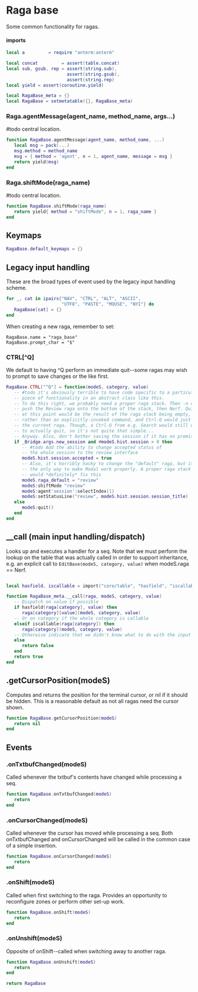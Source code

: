 # Raga base

Some common functionality for ragas\.


#### imports

```lua
local a         = require "anterm:anterm"

local concat         = assert(table.concat)
local sub, gsub, rep = assert(string.sub),
                       assert(string.gsub),
                       assert(string.rep)
local yield = assert(coroutine.yield)
```

```lua
local RagaBase_meta = {}
local RagaBase = setmetatable({}, RagaBase_meta)
```


### Raga\.agentMessage\(agent\_name, method\_name, args\.\.\.\)

\#todo
central location\.

```lua
function RagaBase.agentMessage(agent_name, method_name, ...)
   local msg = pack(...)
   msg.method = method_name
   msg = { method = 'agent', n = 1, agent_name, message = msg }
   return yield(msg)
end
```


### Raga\.shiftMode\(raga\_name\)

\#todo
central location\.

```lua
function RagaBase.shiftMode(raga_name)
   return yield{ method = "shiftMode", n = 1, raga_name }
end
```


## Keymaps

```lua
RagaBase.default_keymaps = {}
```


## Legacy input handling

These are the broad types of event used by the legacy input handling scheme\.

```lua
for _, cat in ipairs{"NAV", "CTRL", "ALT", "ASCII",
                     "UTF8", "PASTE", "MOUSE", "NYI"} do
   RagaBase[cat] = {}
end
```

When creating a new raga, remember to set:

```lua-example
RagaBase.name = "raga_base"
RagaBase.prompt_char = "$"
```


### CTRL\[^Q\]

We default to having ^Q perform an immediate quit\-\-some ragas may wish to
prompt to save changes or the like first\.

```lua
RagaBase.CTRL["^Q"] = function(modeS, category, value)
   -- #todo it's obviously terrible to have code specific to a particular
   -- piece of functionality in an abstract class like this.
   -- To do this right, we probably need a proper raga stack. Then -n could
   -- push the Review raga onto the bottom of the stack, then Nerf. Quit
   -- at this point would be the result of the raga stack being empty,
   -- rather than an explicitly-invoked command, and Ctrl-Q would just pop
   -- the current raga. Though, a Ctrl-Q from e.g. Search would still want
   -- to actually quit, so it's not quite that simple...
   -- Anyway. Also, don't bother saving the session if it has no premises...
   if _Bridge.args.new_session and #modeS.hist.session > 0 then
      -- #todo Add the ability to change accepted status of
      -- the whole session to the review interface
      modeS.hist.session.accepted = true
      -- Also, it's horribly hacky to change the "default" raga, but it's
      -- the only way to make Modal work properly. A proper raga stack
      -- would *definitely* fix this
      modeS.raga_default = "review"
      modeS:shiftMode "review"
      modeS:agent'session':selectIndex(1)
      modeS:setStatusLine("review", modeS.hist.session.session_title)
   else
      modeS:quit()
   end
end
```


## \_\_call \(main input handling/dispatch\)

Looks up and executes a handler for a seq\. Note that we must perform the
lookup on the table that was actually called in order to support inheritance,
e\.g\. an explicit call to `EditBase(modeS, category, value)` when
modeS\.raga == Nerf\.

```lua

local hasfield, iscallable = import("core/table", "hasfield", "iscallable")

function RagaBase_meta.__call(raga, modeS, category, value)
   -- Dispatch on value if possible
   if hasfield(raga[category], value) then
      raga[category][value](modeS, category, value)
   -- Or on category if the whole category is callable
   elseif iscallable(raga[category]) then
      raga[category](modeS, category, value)
   -- Otherwise indicate that we didn't know what to do with the input
   else
      return false
   end
   return true
end

```


## <Raga>\.getCursorPosition\(modeS\)

Computes and returns the position for the terminal cursor,
or nil if it should be hidden\. This is a reasonable default
as not all ragas need the cursor shown\.

```lua
function RagaBase.getCursorPosition(modeS)
   return nil
end
```


## Events


### <Raga>\.onTxtbufChanged\(modeS\)

Called whenever the txtbuf's contents have changed while processing a seq\.

```lua
function RagaBase.onTxtbufChanged(modeS)
   return
end
```


### <Raga>\.onCursorChanged\(modeS\)

Called whenever the cursor has moved while processing a seq\.
Both onTxtbufChanged and onCursorChanged will be called in the
common case of a simple insertion\.

```lua
function RagaBase.onCursorChanged(modeS)
   return
end
```


### <Raga>\.onShift\(modeS\)

Called when first switching to the raga\. Provides an opportunity to
reconfigure zones or perform other set\-up work\.

```lua
function RagaBase.onShift(modeS)
   return
end
```


### <Raga>\.onUnshift\(modeS\)

Opposite of onShift\-\-called when switching away to another raga\.

```lua
function RagaBase.onUnshift(modeS)
   return
end
```


```lua
return RagaBase
```
